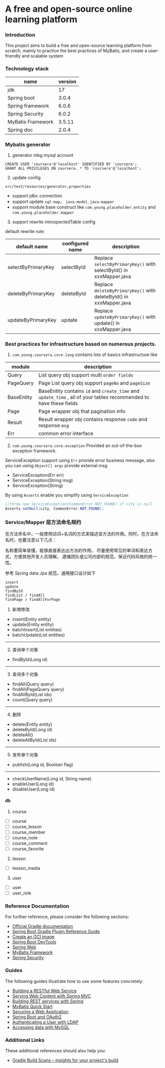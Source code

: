 # A free and open-source online learning platform

### Introduction

This project aims to build a free and open-source learning platform from scratch,
mainly to practice the best practices of MyBatis, and create a user-friendly and scalable system

### Technology stack

| name              | version |
| ----------------- | ------- |
| jdk               | 17      |
| Spring boot       | 3.0.4   |
| Spring framework  | 6.0.6   |
| Spring Security   | 6.0.2   |
| MyBatis Framework | 3.5.11  |
| Spring doc        | 2.0.4   |

### Mybatis generator

1.  generator mbg mysql account

```mysql
CREATE USER 'coursera'@'localhost' IDENTIFIED BY 'coursera';
GRANT ALL PRIVILEGES ON coursera. * TO 'coursera'@'localhost';
```

2. update config

`src/test/resources/generator.properties`

- support jdbc connection
- support update `sql-map`、 `java-model`, `java-mapper`
- support module base construct like `com.young.placeholder.entity` and `com.young.placeholder.mapper`

3. support rewrite introspectedTable config

default rewrite rule:

| default name       | configured name | description                                                        |
| ------------------ | --------------- | ------------------------------------------------------------------ |
| selectByPrimaryKey | selectById      | Replace `selectByPrimaryKey()` with selectById() in xxxMapper.java |
| deleteByPrimaryKey | deleteById      | Replace `deleteByPrimaryKey()` with deleteById() in xxxMapper.java |
| updateByPrimaryKey | update          | Replace `updateByPrimaryKey()` with update() in xxxMapper.java     |

### Best practices for infrastructure based on numerous projects.

1. `com.young.coursera.core.lang` contains lots of basics infrastructure like

| module     | description                                                                                                        |
| ---------- | ------------------------------------------------------------------------------------------------------------------ |
| Query      | List query obj support multi `order fields`                                                                        |
| PageQuery  | Page List query obj support `pageNo` and `pageSize`                                                                |
| BaseEntity | BaseEntity contains `id` and `create_time` and `update_time` , all of your tables recommended to have these fields |
| Page       | Page wrapper obj that pagination info                                                                              |
| Result     | Result wrapper obj contains response `code` and response `msg`                                                     |
| Err        | common error interface                                                                                             |

2. `com.young.coursera.core.exception` Provided an out-of-the-box exception framework.

ServiceException support using `Err` provide error business message, also you can using `Object[] args` provide external msg

- ServiceException(Err err)
- ServiceException(String msg)
- ServiceException(String)

By using `Asserts` enable you simplify using `ServiceException`

```java
//throw new ServiceException(CommonError.NOT_FOUND) if city is null
Asserts.notNull(city, CommonError.NOT_FOUND);
```

### Service/Mapper 层方法命名规约

在方法命名中，一般使用动词+名词的方式来描述该方法的作用。同时，在方法命名时，也要注意以下几点：

名称要简单易懂，能够直接表达出方法的作用。
尽量使用常见的单词和表达方式，方便其他开发人员理解。
遵循团队或公司内部的规范，保证代码风格的统一性。

参考 Spring data Jpa 规范，通用接口设计如下

```shell
insert
update
findById
findList / findAll
findPage / findAllForPage
```

1. 新增修改

- insert(Entity entity)
- update(Entity entity)
- batchInsert(List<Entity> entities)
- batchUpdate(List<Entity> entities)

---

2. 查询单个对象

- findById(Long id)

---

3. 查询多个对象

- findAll(Query query)
- findAll(PageQuery query)
- findAllById(List<Long> ids)
- count(Query query)

---

4. 删除

- delete(Entity entity)
- deleteById(Long id)
- deleteAll()
- deleteAllById(List<Long> ids)

---

5. 发布单个对象

- publish(Long id, Boolean flag)

---

- checkUserName(Long id, String name)
- enableUser(Long id)
- disableUser(Long id)

#### db

1. course

- [ ] course
- [ ] course_lesson
- [ ] course_member
- [ ] course_note
- [ ] course_comment
- [ ] course_favorite

2. lesson

- [ ] lesson_media

3. user

- [ ] user
- [ ] user_role

### Reference Documentation

For further reference, please consider the following sections:

- [Official Gradle documentation](https://docs.gradle.org)
- [Spring Boot Gradle Plugin Reference Guide](https://docs.spring.io/spring-boot/docs/3.0.4/gradle-plugin/reference/html/)
- [Create an OCI image](https://docs.spring.io/spring-boot/docs/3.0.4/gradle-plugin/reference/html/#build-image)
- [Spring Boot DevTools](https://docs.spring.io/spring-boot/docs/3.0.4/reference/htmlsingle/#using.devtools)
- [Spring Web](https://docs.spring.io/spring-boot/docs/3.0.4/reference/htmlsingle/#web)
- [MyBatis Framework](https://mybatis.org/spring-boot-starter/mybatis-spring-boot-autoconfigure/)
- [Spring Security](https://docs.spring.io/spring-boot/docs/3.0.4/reference/htmlsingle/#web.security)

### Guides

The following guides illustrate how to use some features concretely:

- [Building a RESTful Web Service](https://spring.io/guides/gs/rest-service/)
- [Serving Web Content with Spring MVC](https://spring.io/guides/gs/serving-web-content/)
- [Building REST services with Spring](https://spring.io/guides/tutorials/rest/)
- [MyBatis Quick Start](https://github.com/mybatis/spring-boot-starter/wiki/Quick-Start)
- [Securing a Web Application](https://spring.io/guides/gs/securing-web/)
- [Spring Boot and OAuth2](https://spring.io/guides/tutorials/spring-boot-oauth2/)
- [Authenticating a User with LDAP](https://spring.io/guides/gs/authenticating-ldap/)
- [Accessing data with MySQL](https://spring.io/guides/gs/accessing-data-mysql/)

### Additional Links

These additional references should also help you:

- [Gradle Build Scans – insights for your project's build](https://scans.gradle.com#gradle)
